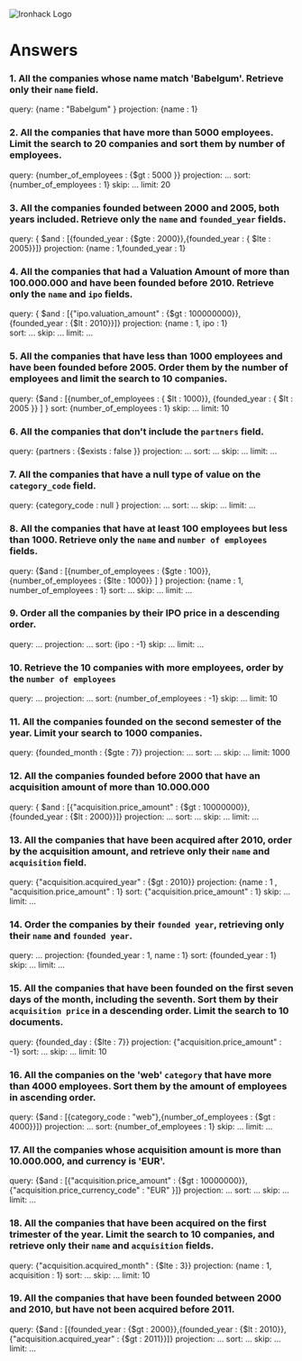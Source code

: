 ![Ironhack Logo](https://i.imgur.com/1QgrNNw.png)

# Answers

### 1. All the companies whose name match 'Babelgum'. Retrieve only their `name` field.

query: {name : "Babelgum" } 
projection: {name : 1}


### 2. All the companies that have more than 5000 employees. Limit the search to 20 companies and sort them by **number of employees**.

query: {number_of_employees : {$gt : 5000 }}
projection: ...
sort: {number_of_employees : 1}
skip: ...
limit: 20

### 3. All the companies founded between 2000 and 2005, both years included. Retrieve only the `name` and `founded_year` fields.

query: { $and : [{founded_year : {$gte : 2000}},{founded_year : { $lte : 2005}}]}
projection: {name : 1,founded_year : 1}


### 4. All the companies that had a Valuation  Amount of more than 100.000.000 and have been founded before 2010. Retrieve only the `name` and `ipo` fields.

query: { $and : [{"ipo.valuation_amount" : {$gt : 100000000}}, {founded_year : {$lt : 2010}}]}
projection: {name : 1, ipo : 1}   
sort: ...
skip: ...
limit: ...

### 5. All the companies that have less than 1000 employees and have been founded before 2005. Order them by the number of employees and limit the search to 10 companies.

query: {$and : [{number_of_employees : { $lt : 1000}}, {founded_year : { $lt : 2005 }}  ] }
sort: {number_of_employees : 1}
skip: ...
limit: 10

### 6. All the companies that don't include the `partners` field.

query: {partners : {$exists : false }}
projection: ...
sort: ...
skip: ...
limit: ...

### 7. All the companies that have a null type of value on the `category_code` field.

query: {category_code : null }
projection: ...
sort: ...
skip: ...
limit: ...

### 8. All the companies that have at least 100 employees but less than 1000. Retrieve only the `name` and `number of employees` fields.

query: {$and : [{number_of_employees : {$gte : 100}}, {number_of_employees : {$lte : 1000}} ] }
projection: {name : 1, number_of_employees : 1}
sort: ...
skip: ...
limit: ...

### 9. Order all the companies by their IPO price in a descending order.

query: ...
projection: ...
sort: {ipo : -1}
skip: ...
limit: ...

### 10. Retrieve the 10 companies with more employees, order by the `number of employees`

query: ...
projection: ...
sort: {number_of_employees : -1}
skip: ...
limit: 10

### 11. All the companies founded on the second semester of the year. Limit your search to 1000 companies.

query: {founded_month : {$gte : 7}}
projection: ...
sort: ...
skip: ...
limit: 1000

### 12. All the companies founded before 2000 that have an acquisition amount of more than 10.000.000

query: { $and : [{"acquisition.price_amount" : {$gt : 10000000}}, {founded_year : {$lt : 2000}}]}
projection: ...
sort: ...
skip: ...
limit: ...

### 13. All the companies that have been acquired after 2010, order by the acquisition amount, and retrieve only their `name` and `acquisition` field.

query: {"acquisition.acquired_year" : {$gt : 2010}}
projection: {name : 1 , "acquisition.price_amount" : 1}
sort: {"acquisition.price_amount" : 1} 
skip: ...
limit: ...

### 14. Order the companies by their `founded year`, retrieving only their `name` and `founded year`.

query: ...
projection: {founded_year : 1, name : 1}
sort: {founded_year : 1}
skip: ...
limit: ...

### 15. All the companies that have been founded on the first seven days of the month, including the seventh. Sort them by their `acquisition price` in a descending order. Limit the search to 10 documents.

query: {founded_day : {$lte : 7}}
projection: {"acquisition.price_amount" : -1}
sort: ...
skip: ...
limit: 10

### 16. All the companies on the 'web' `category` that have more than 4000 employees. Sort them by the amount of employees in ascending order.

query: {$and : [{category_code : "web"},{number_of_employees : {$gt : 4000}}]}
projection: ...
sort: {number_of_employees : 1}
skip: ...
limit: ...

### 17. All the companies whose acquisition amount is more than 10.000.000, and currency is 'EUR'.

query: {$and :  [{"acquisition.price_amount" : {$gt : 10000000}}, {"acquisition.price_currency_code" : "EUR" }]}
projection: ...
sort: ...
skip: ...
limit: ...

### 18. All the companies that have been acquired on the first trimester of the year. Limit the search to 10 companies, and retrieve only their `name` and `acquisition` fields.

query: {"acquisition.acquired_month" : {$lte : 3}}
projection: {name : 1, acquisition : 1}
sort: ...
skip: ...
limit: 10

### 19. All the companies that have been founded between 2000 and 2010, but have not been acquired before 2011.

query: {$and : [{founded_year : {$gt : 2000}},{founded_year : {$lt : 2010}},{"acquisition.acquired_year" : {$gt : 2011}}]}
projection: ...
sort: ...
skip: ...
limit: ...
